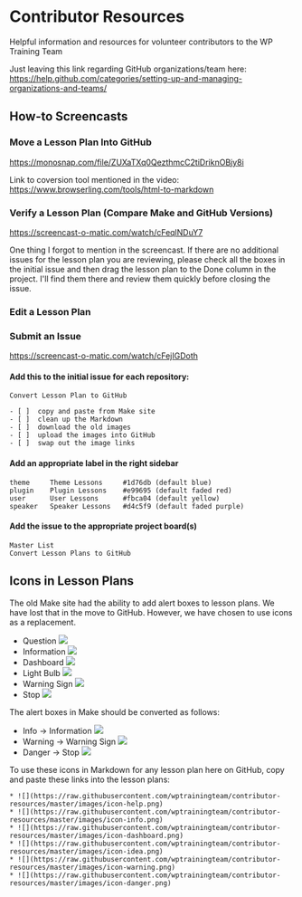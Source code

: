 # Contributor Resources
Helpful information and resources for volunteer contributors to the WP Training Team

Just leaving this link regarding GitHub organizations/team here: 
https://help.github.com/categories/setting-up-and-managing-organizations-and-teams/

## How-to Screencasts
### Move a Lesson Plan Into GitHub
https://monosnap.com/file/ZUXaTXq0QezthmcC2tiDriknOBjy8i

Link to coversion tool mentioned in the video: https://www.browserling.com/tools/html-to-markdown

### Verify a Lesson Plan (Compare Make and GitHub Versions)
https://screencast-o-matic.com/watch/cFeqlNDuY7

One thing I forgot to mention in the screencast. If there are no additional issues for the lesson plan you are reviewing, please check all the boxes in the initial issue and then drag the lesson plan to the Done column in the project. I'll find them there and review them quickly before closing the issue.

### Edit a Lesson Plan

### Submit an Issue

https://screencast-o-matic.com/watch/cFejIGDoth

#### Add this to the initial issue for each repository:
```
Convert Lesson Plan to GitHub

- [ ]  copy and paste from Make site
- [ ]  clean up the Markdown
- [ ]  download the old images
- [ ]  upload the images into GitHub
- [ ]  swap out the image links
```

#### Add an appropriate label in the right sidebar
```
theme     Theme Lessons     #1d76db (default blue)
plugin    Plugin Lessons    #e99695 (default faded red)
user      User Lessons      #fbca04 (default yellow)
speaker   Speaker Lessons   #d4c5f9 (default faded purple)
```

#### Add the issue to the appropriate project board(s)
```
Master List
Convert Lesson Plans to GitHub
```

## Icons in Lesson Plans
The old Make site had the ability to add alert boxes to lesson plans. We have lost that in the move to GitHub. However, we have chosen to use icons as a replacement.

* Question 		![](https://raw.githubusercontent.com/wptrainingteam/contributor-resources/master/images/icon-help.png)
* Information 	![](https://raw.githubusercontent.com/wptrainingteam/contributor-resources/master/images/icon-info.png)
* Dashboard 	![](https://raw.githubusercontent.com/wptrainingteam/contributor-resources/master/images/icon-dashboard.png)
* Light Bulb 	![](https://raw.githubusercontent.com/wptrainingteam/contributor-resources/master/images/icon-idea.png)
* Warning Sign 	![](https://raw.githubusercontent.com/wptrainingteam/contributor-resources/master/images/icon-warning.png)
* Stop 			![](https://raw.githubusercontent.com/wptrainingteam/contributor-resources/master/images/icon-danger.png)

The alert boxes in Make should be converted as follows:
* Info -> Information 		![](https://raw.githubusercontent.com/wptrainingteam/contributor-resources/master/images/icon-info.png)
* Warning -> Warning Sign 	![](https://raw.githubusercontent.com/wptrainingteam/contributor-resources/master/images/icon-warning.png)
* Danger -> Stop 			![](https://raw.githubusercontent.com/wptrainingteam/contributor-resources/master/images/icon-danger.png)

To use these icons in Markdown for any lesson plan here on GitHub, copy and paste these links into the lesson plans:
```
* ![](https://raw.githubusercontent.com/wptrainingteam/contributor-resources/master/images/icon-help.png)
* ![](https://raw.githubusercontent.com/wptrainingteam/contributor-resources/master/images/icon-info.png)
* ![](https://raw.githubusercontent.com/wptrainingteam/contributor-resources/master/images/icon-dashboard.png)
* ![](https://raw.githubusercontent.com/wptrainingteam/contributor-resources/master/images/icon-idea.png)
* ![](https://raw.githubusercontent.com/wptrainingteam/contributor-resources/master/images/icon-warning.png)
* ![](https://raw.githubusercontent.com/wptrainingteam/contributor-resources/master/images/icon-danger.png)
```
